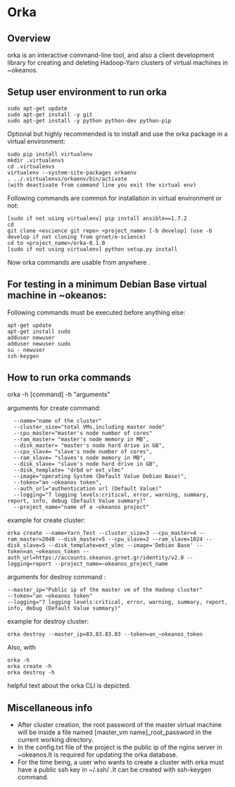 Orka
=====


Overview
--------

orka is an interactive command-line tool, and also a
client development library for creating and deleting Hadoop-Yarn clusters of virtual machines
in ~okeanos.

Setup user environment to run orka
--------------------------------
    sudo apt-get update
    sudo apt-get install -y git
    sudo apt-get install -y python python-dev python-pip

 Optional but highly recommended is to install and use the orka package in a virtual environment:
 
    sudo pip install virtualenv
    mkdir .virtualenvs
    cd .virtualenvs
    virtualenv --system-site-packages orkaenv
    . ../.virtualenvs/orkaenv/bin/activate
    (with deactivate from command line you exit the virtual env)
    
Following commands are common for installation in virtual environment or not:

    [sudo if not using virtualenv] pip install ansible==1.7.2
    cd
    git clone <escience git repo> <project_name> [-b develop] (use -b develop if not cloning from grnet/e-science)
    cd to <project_name>/orka-0.1.0
    [sudo if not using virtualenv] python setup.py install
 
  Now orka commands are usable from anywhere .





For testing in a minimum Debian Base virtual machine in ~okeanos:
---------------------------------------------------------------------------
Following commands must be executed before anything else:
    
    apt-get update
    apt-get install sudo
    adduser newuser
    adduser newuser sudo
    su - newuser
    ssh-keygen

How to run orka commands
------------------------
orka -h [command] -h "arguments"

arguments for create command:
     
      --name="name of the cluster" 
      --cluster_size="total VMs,including master node" 
      --cpu_master="master's node number of cores" 
      --ram_master= "master's node memory in MB",
      --disk_master= "master's node hard drive in GB",
      --cpu_slave= "slave's node number of cores",
      --ram_slave= "slaves's node memory in MB",
      --disk_slave= "slave's node hard drive in GB", 
      --disk_template= "drbd or ext_vlmc" 
      --image="operating System (Default Value Debian Base)", 
      --token="an ~okeanos token", 
      --auth_url="authentication url (Default Value)"
      --logging="7 logging levels:critical, error, warning, summary, report, info, debug (Default Value summary)"
      --project_name="name of a ~okeanos project"

example for create cluster:

    orka create --name=Yarn_Test --cluster_size=3 --cpu_master=4 --ram_master=2048 --disk_master=5 --cpu_slave=2 --ram_slave=1024 --disk_slave=5 --disk_template=ext_vlmc --image='Debian Base' --token=an_~okeanos_token --auth_url=https://accounts.okeanos.grnet.gr/identity/v2.0 --logging=report --project_name=~okeanos_project_name

arguments for destroy command :

    --master_ip="Public ip of the master vm of the Hadoop cluster"
    --token="an ~okeanos token"
    --logging="7 logging levels:critical, error, warning, summary, report, info, debug (Default Value summary)"

example for destroy cluster:

    orka destroy --master_ip=83.83.83.83 --token=an_~okeanos_token

Also, with

    orka -h
    orka create -h
    orka destroy -h
helpful text about the orka CLI is depicted.

Miscellaneous info
----------------
- After cluster creation, the root password of the master virtual machine will be inside a file named [master_vm name]_root_password in the current working directory.
- In the config.txt file of the project is the public ip of the nginx server in ~okeanos.It is required for updating the orka database.
- For the time being, a user who wants to create a cluster with orka must have a public ssh key in ~/.ssh/ .It can be created with ssh-keygen command.